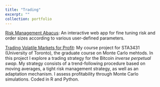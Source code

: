 ```yaml
---
title: "Trading"
excerpt: ""
collection: portfolio
---
```




<a href="https://cyrus-maz-risk-management-1.uk.r.appspot.com/">Risk Management Abacus</a>: An interactive web app for fine tuning risk and order sizes according to various user-defined parameters. 


<a href="https://cyrusmaz.github.io/files/TradingVolatileDerivatives.pdf">Trading Volatile Markets for Profit</a>: My course project for STA3431 (University of Toronto), the graduate course on Monte Carlo mehtods. In this project I explore a trading strategy for the Bitcoin *inverse perpetual swap*. My strategy consists of a trend-following procedure based on moving averages, a tight risk management strategy, as well as an adaptation mechanism. I assess profitability through Monte Carlo simulations. Coded in R and Python. 

